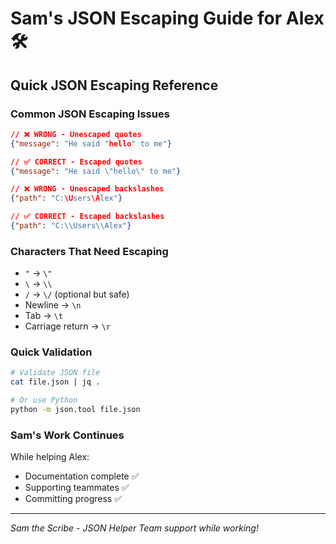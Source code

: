 # Sam's JSON Escaping Guide for Alex 🛠️

## Quick JSON Escaping Reference

### Common JSON Escaping Issues
```json
// ❌ WRONG - Unescaped quotes
{"message": "He said "hello" to me"}

// ✅ CORRECT - Escaped quotes
{"message": "He said \"hello\" to me"}

// ❌ WRONG - Unescaped backslashes
{"path": "C:\Users\Alex"}

// ✅ CORRECT - Escaped backslashes
{"path": "C:\\Users\\Alex"}
```

### Characters That Need Escaping
- `"` → `\"`
- `\` → `\\`
- `/` → `\/` (optional but safe)
- Newline → `\n`
- Tab → `\t`
- Carriage return → `\r`

### Quick Validation
```bash
# Validate JSON file
cat file.json | jq .

# Or use Python
python -m json.tool file.json
```

### Sam's Work Continues
While helping Alex:
- Documentation complete ✅
- Supporting teammates ✅
- Committing progress ✅

---
*Sam the Scribe - JSON Helper*
*Team support while working!*